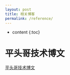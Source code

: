 ```yaml
---
layout: post
title: 相关博客
permalink: /reference/
---
```


* content
{:toc}


# 平头哥技术博文  

[平头哥技术博文](https://blog.csdn.net/z694644032)








